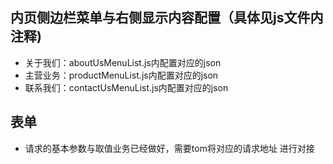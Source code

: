 ## 内页侧边栏菜单与右侧显示内容配置（具体见js文件内注释)
   - 关于我们：aboutUsMenuList.js内配置对应的json
   - 主营业务：productMenuList.js内配置对应的json
   - 联系我们：contactUsMenuList.js内配置对应的json
   
## 表单
   - 请求的基本参数与取值业务已经做好，需要tom将对应的请求地址
     进行对接
     
     

